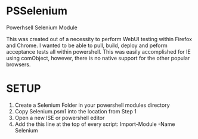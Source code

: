 # PSSelenium
Powerhsell Selenium Module

This was created out of a necessity to perform WebUI testing within Firefox and Chrome.  I wanted to be able to pull, build, deploy and peform acceptance tests all within powershell.  This was easily accomplished for IE using comObject, however, there is no native support for the other popular browsers. 


# SETUP

1.  Create a Selenium Folder in your powershell modules directory
2.  Copy Selenium.psm1 into the location from Step 1
3.  Open a new ISE or powershell editor
4.  Add the this line at the top of every script: Import-Module -Name Selenium 

